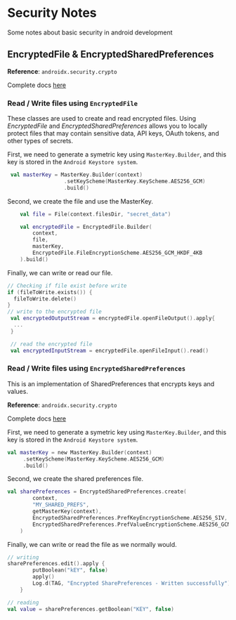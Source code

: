 # Security Notes
Some notes about basic security in android development

## EncryptedFile & EncryptedSharedPreferences

**Reference**: `androidx.security.crypto`

Complete docs [here](https://developer.android.com/reference/androidx/security/crypto/package-summary)

### Read / Write files using `EncryptedFile`

These classes are used to create and read encrypted files. Using *EncryptedFile* and *EncryptedSharedPreferences* allows you to locally protect files that may contain sensitive data, API keys, OAuth tokens, and other types of secrets.

First, we need to generate a symetric key using `MasterKey.Builder`, and this key is stored in the `Android Keystore system`.

```kotlin
 val masterKey = MasterKey.Builder(context)
                  .setKeyScheme(MasterKey.KeyScheme.AES256_GCM)
                  .build()
```

Second, we create the file and use the MasterKey.

```kotlin
    val file = File(context.filesDir, "secret_data")

    val encryptedFile = EncryptedFile.Builder(
        context,
        file,
        masterKey,
        EncryptedFile.FileEncryptionScheme.AES256_GCM_HKDF_4KB
    ).build()
```

Finally, we can write or read our file.

```kotlin
// Checking if file exist before write
if (fileToWrite.exists()) {
  fileToWrite.delete()
}
// write to the encrypted file
 val encryptedOutputStream = encryptedFile.openFileOutput().apply{
  ...
 }

 // read the encrypted file
 val encryptedInputStream = encryptedFile.openFileInput().read()
```


### Read / Write files using `EncryptedSharedPreferences`

This is an implementation of SharedPreferences that encrypts keys and values.

**Reference**: `androidx.security.crypto`

Complete docs [here](https://developer.android.com/reference/androidx/security/crypto/EncryptedSharedPreferences)

First, we need to generate a symetric key using `MasterKey.Builder`, and this key is stored in the `Android Keystore system`.

```kotlin
val masterKey = new MasterKey.Builder(context)
     .setKeyScheme(MasterKey.KeyScheme.AES256_GCM)
     .build()
```

Second, we create the shared preferences file.

```kotlin
val sharePreferences = EncryptedSharedPreferences.create(
        context,
        "MY_SHARED_PREFS",
        getMasterKey(context),
        EncryptedSharedPreferences.PrefKeyEncryptionScheme.AES256_SIV,
        EncryptedSharedPreferences.PrefValueEncryptionScheme.AES256_GCM
    )
```

Finally, we can write or read the file as we normally would.

```kotlin
// writing
sharePreferences.edit().apply {
        putBoolean("kEY", false)
        apply()
        Log.d(TAG, "Encrypted SharePreferences - Written successfully")
    }

// reading
val value = sharePreferences.getBoolean("KEY", false)
```
